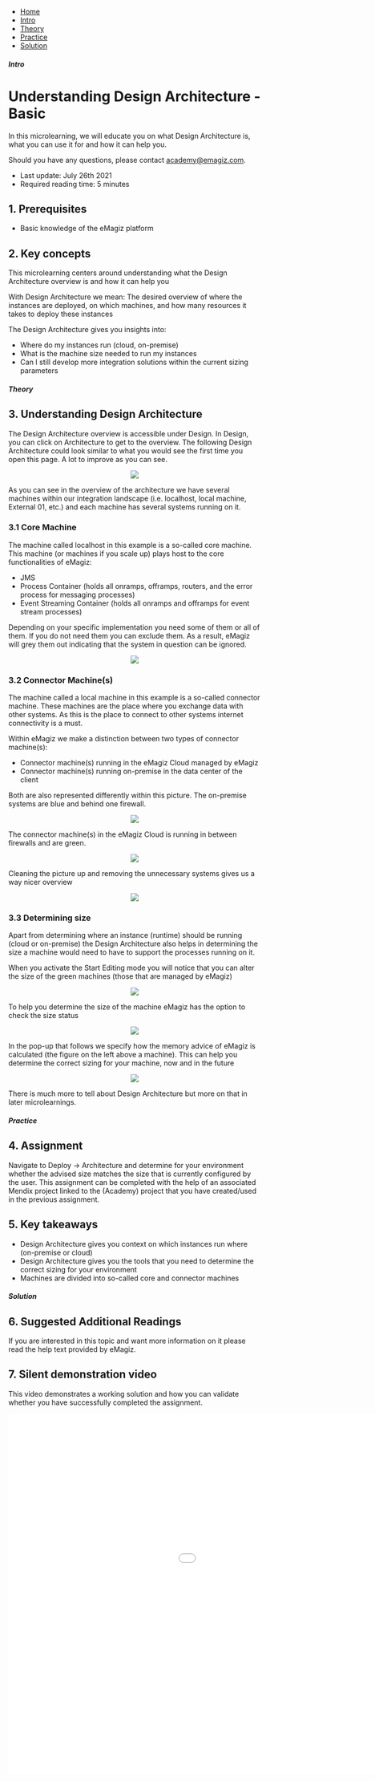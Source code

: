 <div class="ez-academy">
    <div class="ez-academy__body">
        <main class="micro-learning">
        <ul class="doc-nav">
            <li class="doc-nav__item"><a href="../../docs/microlearning/crashcourse-platform-index" class="doc-nav__link">Home</a></li>
            <li class="doc-nav__item"><a href="#intro" class="doc-nav__link">Intro</a></li>
            <li class="doc-nav__item"><a href="#theory" class="doc-nav__link">Theory</a></li>
            <li class="doc-nav__item"><a href="#practice" class="doc-nav__link">Practice</a></li>
            <li class="doc-nav__item"><a href="#solution" class="doc-nav__link">Solution</a></li>
        </ul>

<div class="doc">

##### Intro

# Understanding Design Architecture - Basic

In this microlearning, we will educate you on what Design Architecture is, what you can use it for and how it can help you.

Should you have any questions, please contact academy@emagiz.com.

- Last update: July 26th 2021
- Required reading time: 5 minutes

## 1. Prerequisites
- Basic knowledge of the eMagiz platform

## 2. Key concepts
This microlearning centers around understanding what the Design Architecture overview is and how it can help you

With Design Architecture we mean: The desired overview of where the instances are deployed, on which machines, and how many resources it takes to deploy these instances

The Design Architecture gives you insights into:
- Where do my instances run (cloud, on-premise)
- What is the machine size needed to run my instances
- Can I still develop more integration solutions within the current sizing parameters

##### Theory

## 3. Understanding Design Architecture

The Design Architecture overview is accessible under Design. In Design, you can click on Architecture to get to the overview. 
The following Design Architecture could look similar to what you would see the first time you open this page. A lot to improve as you can see.

<p align="center"><img src="../../img/microlearning/crashcourse-platform-design-understanding-design-architecture-basic--rough-overview.png"></p> 

As you can see in the overview of the architecture we have several machines within our integration landscape (i.e. localhost, local machine, External 01, etc.) and each machine has several systems running on it.

### 3.1 Core Machine
The machine called localhost in this example is a so-called core machine. This machine (or machines if you scale up) plays host to the core functionalities of eMagiz:
- JMS
- Process Container (holds all onramps, offramps, routers, and the error process for messaging processes)
- Event Streaming Container (holds all onramps and offramps for event stream processes)

Depending on your specific implementation you need some of them or all of them. If you do not need them you can exclude them. As a result, eMagiz will grey them out indicating that the system in question can be ignored.

<p align="center"><img src="../../img/microlearning/crashcourse-platform-design-understanding-design-architecture-basic--core-machine.png"></p>

### 3.2 Connector Machine(s)
The machine called a local machine in this example is a so-called connector machine. 
These machines are the place where you exchange data with other systems. As this is the place to connect to other systems internet connectivity is a must.

Within eMagiz we make a distinction between two types of connector machine(s):
- Connector machine(s) running in the eMagiz Cloud managed by eMagiz
- Connector machine(s) running on-premise in the data center of the client

Both are also represented differently within this picture. The on-premise systems are blue and behind one firewall. 

<p align="center"><img src="../../img/microlearning/crashcourse-platform-design-understanding-design-architecture-basic--on-prem-connector-machine.png"></p>

The connector machine(s) in the eMagiz Cloud is running in between firewalls and are green.

<p align="center"><img src="../../img/microlearning/crashcourse-platform-design-understanding-design-architecture-basic--emagiz-cloud-connector-machine.png"></p>

Cleaning the picture up and removing the unnecessary systems gives us a way nicer overview

<p align="center"><img src="../../img/microlearning/crashcourse-platform-design-understanding-design-architecture-basic--nice-overview.png"></p>

### 3.3 Determining size
Apart from determining where an instance (runtime) should be running (cloud or on-premise) the Design Architecture 
also helps in determining the size a machine would need to have to support the processes running on it.

When you activate the Start Editing mode you will notice that you can alter the size of the green machines (those that are managed by eMagiz) 

<p align="center"><img src="../../img/microlearning/crashcourse-platform-design-understanding-design-architecture-basic--core-machine-start-editing.png"></p>

To help you determine the size of the machine eMagiz has the option to check the size status

<p align="center"><img src="../../img/microlearning/crashcourse-platform-design-understanding-design-architecture-basic--check-size-status.png"></p>

In the pop-up that follows we specify how the memory advice of eMagiz is calculated (the figure on the left above a machine). 
This can help you determine the correct sizing for your machine, now and in the future

<p align="center"><img src="../../img/microlearning/crashcourse-platform-design-understanding-design-architecture-basic--check-size-status-popup.png"></p>

There is much more to tell about Design Architecture but more on that in later microlearnings.

##### Practice

## 4. Assignment

Navigate to Deploy -> Architecture and determine for your environment whether the advised size matches the size that is currently configured by the user.
This assignment can be completed with the help of an associated Mendix project linked to the (Academy) project that you have created/used in the previous assignment.

## 5. Key takeaways

- Design Architecture gives you context on which instances run where (on-premise or cloud)
- Design Architecture gives you the tools that you need to determine the correct sizing for your environment
- Machines are divided into so-called core and connector machines

##### Solution

## 6. Suggested Additional Readings

If you are interested in this topic and want more information on it please read the help text provided by eMagiz.

## 7. Silent demonstration video

This video demonstrates a working solution and how you can validate whether you have successfully completed the assignment.

<iframe width="1280" height="720" src="../../vid/microlearning/crashcourse-platform-design-understanding-design-architecture-basic.mp4" frameborder="0" allow="accelerometer; autoplay; clipboard-write; encrypted-media; gyroscope; picture-in-picture" allowfullscreen></iframe>

</div>
</main>
</div>
</div>